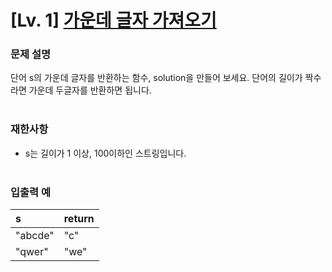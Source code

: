 # [Lv. 1] [가운데 글자 가져오기](https://school.programmers.co.kr/learn/courses/30/lessons/12903?language=python3)

### 문제 설명
단어 s의 가운데 글자를 반환하는 함수, solution을 만들어 보세요. 단어의 길이가 짝수라면 가운데 두글자를 반환하면 됩니다.
<br><br>


### 재한사항
- s는 길이가 1 이상, 100이하인 스트링입니다.
<br><br>


### 입출력 예
| s          | return |
|:---------|:-------|
| "abcde" | "c"     |
| "qwer"  | "we"   |